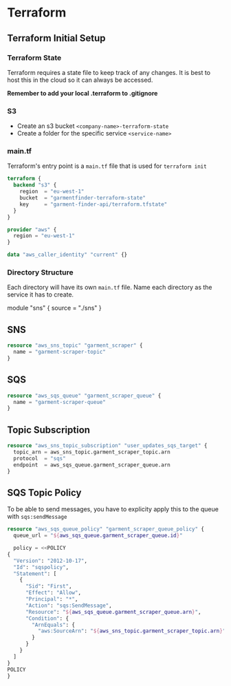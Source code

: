 # Terraform

## Terraform Initial Setup

### Terraform State
Terraform requires a state file to keep track of any changes. It is best to host this in the cloud so it can always be accessed.

**Remember to add your local .terraform to .gitignore**

### S3
- Create an s3 bucket `<company-name>-terraform-state`
- Create a folder for the specific service `<service-name>`

### main.tf
Terraform's entry point is a `main.tf` file that is used for `terraform init`

```terraform
terraform {
  backend "s3" {
    region  = "eu-west-1"
    bucket  = "garmentfinder-terraform-state"
    key     = "garment-finder-api/terraform.tfstate"
  }
}

provider "aws" {
  region = "eu-west-1"
}

data "aws_caller_identity" "current" {}
```

### Directory Structure
Each directory will have its own `main.tf` file. Name each directory as the service it has to create.

module "sns" {
  source = "./sns"
}


## SNS

```terraform
resource "aws_sns_topic" "garment_scraper" {
  name = "garment-scraper-topic"
}
```

## SQS

```terraform
resource "aws_sqs_queue" "garment_scraper_queue" {
  name = "garment-scraper-queue"
}
```

## Topic Subscription

```terraform
resource "aws_sns_topic_subscription" "user_updates_sqs_target" {
  topic_arn = aws_sns_topic.garment_scraper_topic.arn
  protocol  = "sqs"
  endpoint  = aws_sqs_queue.garment_scraper_queue.arn
}
```

## SQS Topic Policy
To be able to send messages, you have to explicity apply this to the queue with `sqs:sendMessage`

```terraform
resource "aws_sqs_queue_policy" "garment_scraper_queue_policy" {
  queue_url = "${aws_sqs_queue.garment_scraper_queue.id}"

  policy = <<POLICY
{
  "Version": "2012-10-17",
  "Id": "sqspolicy",
  "Statement": [
    {
      "Sid": "First",
      "Effect": "Allow",
      "Principal": "*",
      "Action": "sqs:SendMessage",
      "Resource": "${aws_sqs_queue.garment_scraper_queue.arn}",
      "Condition": {
        "ArnEquals": {
          "aws:SourceArn": "${aws_sns_topic.garment_scraper_topic.arn}"
        }
      }
    }
  ]
}
POLICY
}
```